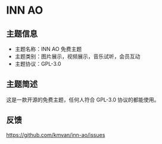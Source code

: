 # INN AO

## 主题信息

* 主题名称：INN AO 免费主题
* 主题类别：图片展示，视频展示，音乐试听，会员互动
* 主题协议：GPL-3.0

## 主题简述

这是一款开源的免费主题，任何人符合 GPL-3.0 协议的都能使用。

## 反馈
https://github.com/kmvan/inn-ao/issues
